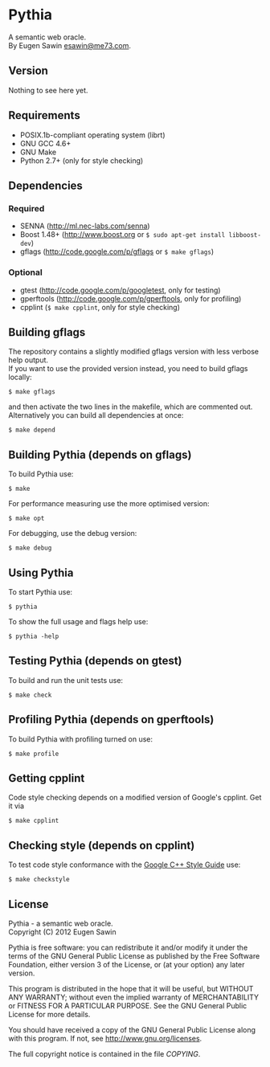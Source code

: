 # Pythia
A semantic web oracle.  
By Eugen Sawin <esawin@me73.com>.

## Version
Nothing to see here yet.

## Requirements
* POSIX.1b-compliant operating system (librt)
* GNU GCC 4.6+
* GNU Make
* Python 2.7+ (only for style checking)

## Dependencies
### Required
* SENNA (<http://ml.nec-labs.com/senna>)
* Boost 1.48+ (<http://www.boost.org> or `$ sudo apt-get install libboost-dev`)
* gflags (<http://code.google.com/p/gflags> or `$ make gflags`)

### Optional
* gtest (<http://code.google.com/p/googletest>, only for testing)
* gperftools (<http://code.google.com/p/gperftools>, only for profiling)
* cpplint (`$ make cpplint`, only for style checking)

## Building gflags
The repository contains a slightly modified gflags version with less verbose
help output.  
If you want to use the provided version instead, you need to build gflags
locally:

    $ make gflags

and then activate the two lines in the makefile, which are commented out.
Alternatively you can build all dependencies at once:

    $ make depend

## Building Pythia (depends on gflags)
To build Pythia use:

    $ make

For performance measuring use the more optimised version:

    $ make opt

For debugging, use the debug version:

    $ make debug

## Using Pythia
To start Pythia use:

    $ pythia

To show the full usage and flags help use:

    $ pythia -help

## Testing Pythia (depends on gtest)
To build and run the unit tests use:

    $ make check

## Profiling Pythia (depends on gperftools)
To build Pythia with profiling turned on use:

    $ make profile

## Getting cpplint
Code style checking depends on a modified version of Google's cpplint. Get it via
  
    $ make cpplint

## Checking style (depends on cpplint)
To test code style conformance with the [Google C++ Style Guide](http://google-styleguide.googlecode.com/svn/trunk/cppguide.xml) use:

    $ make checkstyle

## License
Pythia - a semantic web oracle.  
Copyright (C) 2012  Eugen Sawin

Pythia is free software: you can redistribute it and/or modify
it under the terms of the GNU General Public License as published by
the Free Software Foundation, either version 3 of the License, or
(at your option) any later version.

This program is distributed in the hope that it will be useful,
but WITHOUT ANY WARRANTY; without even the implied warranty of
MERCHANTABILITY or FITNESS FOR A PARTICULAR PURPOSE.  See the
GNU General Public License for more details.

You should have received a copy of the GNU General Public License
along with this program.  If not, see <http://www.gnu.org/licenses>.

The full copyright notice is contained in the file *COPYING*.
